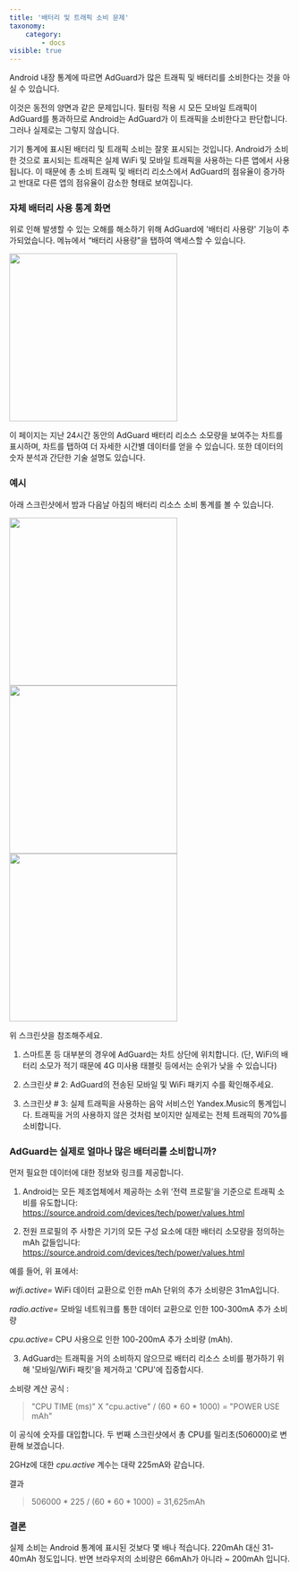 ```yaml
---
title: '배터리 및 트래픽 소비 문제'
taxonomy:
    category:
        - docs
visible: true
---
```


Android 내장 통계에 따르면 AdGuard가 많은 트래픽 및 배터리를 소비한다는 것을 아실 수 있습니다.

이것은 동전의 양면과 같은 문제입니다. 필터링 적용 시 모든 모바일 트래픽이 AdGuard를 통과하므로 Android는 AdGuard가 이 트래픽을 소비한다고 판단합니다. 그러나 실제로는 그렇지 않습니다.

기기 통계에 표시된 배터리 및 트래픽 소비는 잘못 표시되는 것입니다. Android가 소비한 것으로 표시되는 트래픽은 실제 WiFi 및 모바일 트래픽을 사용하는 다른 앱에서 사용됩니다. 이 때문에 총 소비 트래픽 및 배터리 리소스에서 AdGuard의 점유율이 증가하고 반대로 다른 앱의 점유율이 감소한 형태로 보여집니다.

### 자체 배터리 사용 통계 화면

위로 인해 발생할 수 있는 오해를 해소하기 위해 AdGuard에 '배터리 사용량' 기능이 추가되었습니다. 메뉴에서 “배터리 사용량"을 탭하여 액세스할 수 있습니다.

<img src="https://cdn.adguard.com/public/Adguard/kb/newscreenshots/Ko/Battery1.jpg?" width="300">

이 페이지는 지난 24시간 동안의 AdGuard 배터리 리소스 소모량을 보여주는 차트를 표시하며, 차트를 탭하여 더 자세한 시간별 데이터를 얻을 수 있습니다. 또한 데이터의 숫자 분석과 간단한 기술 설명도 있습니다.

### 예시

아래 스크린샷에서 밤과 다음날 아침의 배터리 리소스 소비 통계를 볼 수 있습니다.

<img src="https://cdn.adguard.com/public/Adguard/kb/newscreenshots/Ko/Battery2.jpg?" width="300">
<img src="https://cdn.adguard.com/public/Adguard/kb/newscreenshots/Ko/Battery3.jpg?" width="300">
<img src="https://cdn.adguard.com/public/Adguard/kb/newscreenshots/Ko/Battery4.jpg?" width="300">

위 스크린샷을 참조해주세요.

1. 스마트폰 등 대부분의 경우에 AdGuard는 차트 상단에 위치합니다. (단, WiFi의 배터리 소모가 적기 때문에 4G 미사용 태블릿 등에서는 순위가 낮을 수 있습니다)

2. 스크린샷 # 2: AdGuard의 전송된 모바일 및 WiFi 패키지 수를 확인해주세요.

3. 스크린샷 # 3: 실제 트래픽을 사용하는 음악 서비스인 Yandex.Music의 통계입니다.  트래픽을 거의 사용하지 않은 것처럼 보이지만 실제로는 전체 트래픽의 70%를 소비합니다.

### AdGuard는 실제로 얼마나 많은 배터리를 소비합니까?

먼저 필요한 데이터에 대한 정보와 링크를 제공합니다.

1. Android는 모든 제조업체에서 제공하는 소위 ‘전력 프로필’을 기준으로 트래픽 소비를 유도합니다: <https://source.android.com/devices/tech/power/values.html>

2. 전원 프로필의 주 사항은 기기의 모든 구성 요소에 대한 배터리 소모량을 정의하는 mAh 값들입니다: <https://source.android.com/devices/tech/power/values.html>

예를 들어, 위 표에서:

_wifi.active=_ WiFi 데이터 교환으로 인한 mAh 단위의 추가 소비량은 31mA입니다.

_radio.active=_ 모바일 네트워크를 통한 데이터 교환으로 인한 100-300mA 추가 소비량 

_cpu.active=_ CPU 사용으로 인한 100-200mA 추가 소비량 (mAh).

3. AdGuard는 트래픽을 거의 소비하지 않으므로 배터리 리소스 소비를 평가하기 위해 '모바일/WiFi 패킷'을 제거하고 'CPU'에 집중합시다.

소비량 계산 공식 :

>"CPU TIME (ms)" X "cpu.active" / (60 * 60 * 1000) = "POWER USE mAh"

이 공식에 숫자를 대입합니다.
두 번째 스크린샷에서 총 CPU를 밀리초(506000)로 변환해 보겠습니다.

2GHz에 대한 _cpu.active_ 계수는 대략 225mA와 같습니다.


결과

>506000 * 225 / (60 * 60 * 1000) = 31,625mAh

### 결론

실제 소비는 Android 통계에 표시된 것보다 몇 배나 적습니다. 220mAh 대신 31-40mAh 정도입니다. 반면 브라우저의 소비량은 66mAh가 아니라 ~ 200mAh 입니다.

